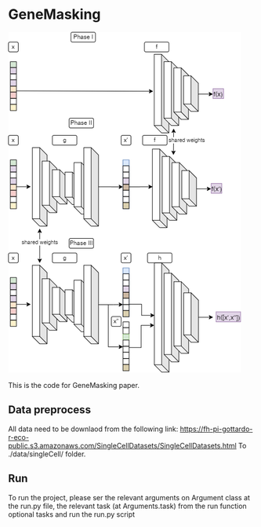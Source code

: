 # GeneMasking


![](/architecture.png)


This is the code for GeneMasking paper.
## Data preprocess

All data need to be downlaod from the following link: https://fh-pi-gottardo-r-eco-public.s3.amazonaws.com/SingleCellDatasets/SingleCellDatasets.html
To ./data/singleCell/ folder.

## Run
To run the project, please ser the relevant arguments on Argument class at the run.py file, the relevant task (at Arguments.task) from the run function optional tasks and run the run.py script

